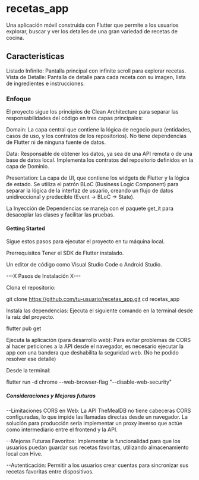 # recetas_app

Una aplicación móvil construida con Flutter que permite a los usuarios explorar, buscar y ver los detalles de una gran variedad de recetas de cocina.

## Caracteristicas

Listado Infinito: Pantalla principal con infinite scroll para explorar recetas.
Vista de Detalle: Pantalla de detalle para cada receta con su imagen, lista de ingredientes e instrucciones.

### Enfoque

El proyecto sigue los principios de Clean Architecture para separar las responsabilidades del código en tres capas principales:

Domain: La capa central que contiene la lógica de negocio pura (entidades, casos de uso, y los contratos de los repositorios). No tiene dependencias de Flutter ni de ninguna fuente de datos.

Data: Responsable de obtener los datos, ya sea de una API remota o de una base de datos local. Implementa los contratos del repositorio definidos en la capa de Dominio.

Presentation: La capa de UI, que contiene los widgets de Flutter y la lógica de estado. Se utiliza el patrón BLoC (Business Logic Component) para separar la lógica de la interfaz de usuario, creando un flujo de datos unidireccional y predecible (Event -> BLoC -> State).

La Inyección de Dependencias se maneja con el paquete get_it para desacoplar las clases y facilitar las pruebas.

#### Getting Started

Sigue estos pasos para ejecutar el proyecto en tu máquina local.

Prerrequisitos
Tener el SDK de Flutter instalado.

Un editor de código como Visual Studio Code o Android Studio.

---X Pasos de Instalación X---

Clona el repositorio:

git clone https://github.com/tu-usuario/recetas_app.git
cd recetas_app

Instala las dependencias:
Ejecuta el siguiente comando en la terminal desde la raíz del proyecto.

flutter pub get

Ejecuta la aplicación (para desarrollo web):
Para evitar problemas de CORS al hacer peticiones a la API desde el navegador, es necesario ejecutar la app con una bandera que deshabilita la seguridad web. (No he podido resolver ese detalle)

Desde la terminal:

flutter run -d chrome --web-browser-flag "--disable-web-security"

##### Consideraciones y Mejoras futuras

--Limitaciones
CORS en Web: La API TheMealDB no tiene cabeceras CORS configuradas, lo que impide las llamadas directas desde un navegador. La solución para producción sería implementar un proxy inverso que actúe como intermediario entre el frontend y la API.

--Mejoras Futuras
Favoritos: Implementar la funcionalidad para que los usuarios puedan guardar sus recetas favoritas, utilizando almacenamiento local con Hive.

--Autenticación: Permitir a los usuarios crear cuentas para sincronizar sus recetas favoritas entre dispositivos.
